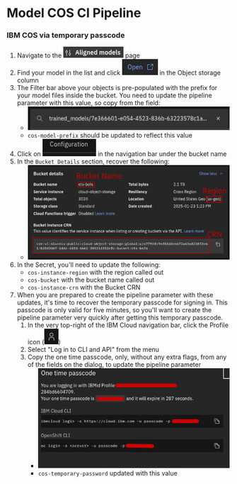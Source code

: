 # Model COS CI Pipeline

### IBM COS via temporary passcode

1. Navigate to the ![Aligned models](images/aligned-models.png) page
2. Find your model in the list and click ![Open](images/model-open.png) in the Object storage column
3. The Filter bar above your objects is pre-populated with the prefix for your model files inside the bucket. You need to update the pipeline parameter with this value, so copy from the field:
    - ![filter bar](images/filter-bar.png)
    - `cos-model-prefix` should be updated to reflect this value
4. Click on ![Configuration](images/instance-configuration.png) in the navigation bar under the bucket name
5. In the `Bucket Details` section, recover the following:
    - ![bucket-details](images/bucket-details.png)
6. In the Secret, you'll need to update the following:
    - `cos-instance-region` with the region called out
    - `cos-bucket` with the bucket name called out
    - `cos-instance-crn` with the Bucket CRN
7. When you are prepared to create the pipeline parameter with these updates, it's time to recover the temporary passcode for signing in. This passcode is only valid for five minutes, so you'll want to create the pipeline parameter very quickly after getting this temporary passcode.
    1. In the very top-right of the IBM Cloud navigation bar, click the Profile icon (![profile icon](images/profile-icon.png))
    2. Select "Log in to CLI and API" from the menu
    3. Copy the one time passcode, only, without any extra flags, from any of the fields on the dialog, to update the pipeline parameter
        - ![one time passcode](images/log-in-passcode.png)
        - `cos-temporary-password` updated with this value
